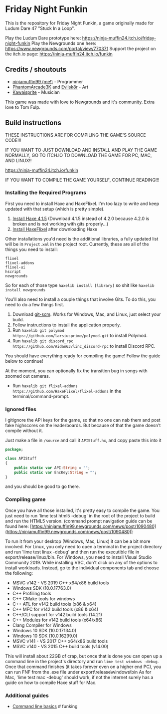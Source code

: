 # Friday Night Funkin

This is the repository for Friday Night Funkin, a game originally made for Ludum Dare 47 "Stuck In a Loop".

Play the Ludum Dare prototype here: https://ninja-muffin24.itch.io/friday-night-funkin
Play the Newgrounds one here: https://www.newgrounds.com/portal/view/770371
Support the project on the itch.io page: https://ninja-muffin24.itch.io/funkin

## Credits / shoutouts

- [ninjamuffin99 (me!)](https://twitter.com/ninja_muffin99) - Programmer
- [PhantomArcade3K](https://twitter.com/phantomarcade3k) and [Evilsk8r](https://twitter.com/evilsk8r) - Art
- [Kawaisprite](https://twitter.com/kawaisprite) - Musician

This game was made with love to Newgrounds and it's community. Extra love to Tom Fulp.

## Build instructions

THESE INSTRUCTIONS ARE FOR COMPILING THE GAME'S SOURCE CODE!!!

IF YOU WANT TO JUST DOWNLOAD AND INSTALL AND PLAY THE GAME NORMALLY, GO TO ITCH.IO TO DOWNLOAD THE GAME FOR PC, MAC, AND LINUX!!

https://ninja-muffin24.itch.io/funkin

IF YOU WANT TO COMPILE THE GAME YOURSELF, CONTINUE READING!!!

### Installing the Required Programs

First you need to install Haxe and HaxeFlixel. I'm too lazy to write and keep updated with that setup (which is pretty simple). 
1. [Install Haxe 4.1.5](https://haxe.org/download/version/4.1.5/) (Download 4.1.5 instead of 4.2.0 because 4.2.0 is broken and is not working with gits properly...)
2. [Install HaxeFlixel](https://haxeflixel.com/documentation/install-haxeflixel/) after downloading Haxe

Other installations you'd need is the additional libraries, a fully updated list will be in `Project.xml` in the project root. Currently, these are all of the things you need to install:
```
flixel
flixel-addons
flixel-ui
hscript
newgrounds
```
So for each of those type `haxelib install [library]` so shit like `haxelib install newgrounds`

You'll also need to install a couple things that involve Gits. To do this, you need to do a few things first.
1. Download [git-scm](https://git-scm.com/downloads). Works for Windows, Mac, and Linux, just select your build.
2. Follow instructions to install the application properly.
3. Run `haxelib git polymod https://github.com/larsiusprime/polymod.git` to install Polymod.
4. Run `haxelib git discord_rpc https://github.com/Aidan63/linc_discord-rpc` to install Discord RPC.

You should have everything ready for compiling the game! Follow the guide below to continue!

At the moment, you can optionally fix the transition bug in songs with zoomed out cameras.
- Run `haxelib git flixel-addons https://github.com/HaxeFlixel/flixel-addons` in the terminal/command-prompt.

### Ignored files

I gitignore the API keys for the game, so that no one can nab them and post fake highscores on the leaderboards. But because of that the game
doesn't compile without it.

Just make a file in `/source` and call it `APIStuff.hx`, and copy paste this into it

```haxe
package;

class APIStuff
{
	public static var API:String = "";
	public static var EncKey:String = "";
}

```

and you should be good to go there.

### Compiling game

Once you have all those installed, it's pretty easy to compile the game. You just need to run 'lime test html5 -debug' in the root of the project to build and run the HTML5 version. (command prompt navigation guide can be found here: [https://ninjamuffin99.newgrounds.com/news/post/1090480](https://ninjamuffin99.newgrounds.com/news/post/1090480))

To run it from your desktop (Windows, Mac, Linux) it can be a bit more involved. For Linux, you only need to open a terminal in the project directory and run 'lime test linux -debug' and then run the executible file in export/release/linux/bin. For Windows, you need to install Visual Studio Community 2019. While installing VSC, don't click on any of the options to install workloads. Instead, go to the individual components tab and choose the following:
* MSVC v142 - VS 2019 C++ x64/x86 build tools
* Windows SDK (10.0.17763.0)
* C++ Profiling tools
* C++ CMake tools for windows
* C++ ATL for v142 build tools (x86 & x64)
* C++ MFC for v142 build tools (x86 & x64)
* C++/CLI support for v142 build tools (14.21)
* C++ Modules for v142 build tools (x64/x86)
* Clang Compiler for Windows
* Windows 10 SDK (10.0.17134.0)
* Windows 10 SDK (10.0.16299.0)
* MSVC v141 - VS 2017 C++ x64/x86 build tools
* MSVC v140 - VS 2015 C++ build tools (v14.00)

This will install about 22GB of crap, but once that is done you can open up a command line in the project's directory and run `lime test windows -debug`. Once that command finishes (it takes forever even on a higher end PC), you can run FNF from the .exe file under export\release\windows\bin
As for Mac, 'lime test mac -debug' should work, if not the internet surely has a guide on how to compile Haxe stuff for Mac.

### Additional guides

- [Command line basics](https://ninjamuffin99.newgrounds.com/news/post/1090480)
#   f u n k i n g  
 